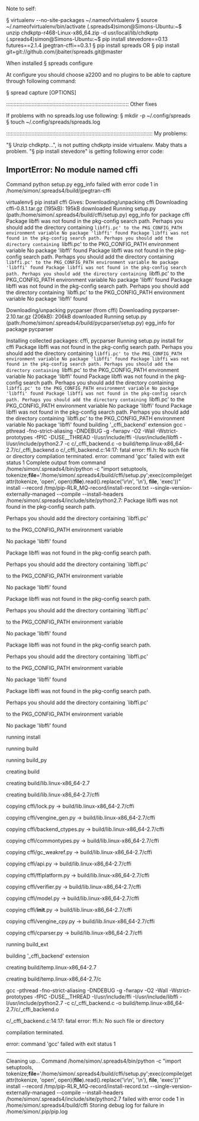 Note to self: 

§ virtualenv --no-site-packages ~/.nameofvirtualenv
§ source ~/.nameofvirtualenv/bin/activate
(.spreads4)simon@Simons-Ubuntu:~$ unzip chdkptp-r468-Linux-x86_64.zip -d usr/local/lib/chdkptp
(.spreads4)simon@Simons-Ubuntu:~$ pip install stevedore==0.13 futures==2.1.4 jpegtran-cffi==0.3.1
§ pip install spreads    OR    § pip install git+git://github.com/jbaiter/spreads.git@master


When installed
§ spreads configure

At configure you should choose a2200 and no plugins to be able to capture through following command:

§ spread capture [OPTIONS]



::::::::::::::::::::::::::::::::::::::::::::::::::::::::::::::::::::::::::::::::::
Other fixes

If problems with no spreads.log use following: 
§ mkdir -p ~/.config/spreads
§ touch ~/.config/spreads/spreads.log

::::::::::::::::::::::::::::::::::::::::::::::::::::::::::::::::::::::::::::::::::::::::::::::::::
My problems: 

"§ Unzip chdkptp...", is not putting chdkptp inside virtualenv. Maby thats a problem. 
"§ pip install stevedore"   is getting following error code: 

ImportError: No module named cffi
----------------------------------------
Command python setup.py egg_info failed with error code 1 in /home/simon/.spreads4/build/jpegtran-cffi

virtualenv§ pip install cffi 
Gives:
Downloading/unpacking cffi
  Downloading cffi-0.8.1.tar.gz (195kB): 195kB downloaded
  Running setup.py (path:/home/simon/.spreads4/build/cffi/setup.py) egg_info for package cffi
    Package libffi was not found in the pkg-config search path.
    Perhaps you should add the directory containing `libffi.pc'
    to the PKG_CONFIG_PATH environment variable
    No package 'libffi' found
    Package libffi was not found in the pkg-config search path.
    Perhaps you should add the directory containing `libffi.pc'
    to the PKG_CONFIG_PATH environment variable
    No package 'libffi' found
    Package libffi was not found in the pkg-config search path.
    Perhaps you should add the directory containing `libffi.pc'
    to the PKG_CONFIG_PATH environment variable
    No package 'libffi' found
    Package libffi was not found in the pkg-config search path.
    Perhaps you should add the directory containing `libffi.pc'
    to the PKG_CONFIG_PATH environment variable
    No package 'libffi' found
    Package libffi was not found in the pkg-config search path.
    Perhaps you should add the directory containing `libffi.pc'
    to the PKG_CONFIG_PATH environment variable
    No package 'libffi' found
    
Downloading/unpacking pycparser (from cffi)
  Downloading pycparser-2.10.tar.gz (206kB): 206kB downloaded
  Running setup.py (path:/home/simon/.spreads4/build/pycparser/setup.py) egg_info for package pycparser
    
Installing collected packages: cffi, pycparser
  Running setup.py install for cffi
    Package libffi was not found in the pkg-config search path.
    Perhaps you should add the directory containing `libffi.pc'
    to the PKG_CONFIG_PATH environment variable
    No package 'libffi' found
    Package libffi was not found in the pkg-config search path.
    Perhaps you should add the directory containing `libffi.pc'
    to the PKG_CONFIG_PATH environment variable
    No package 'libffi' found
    Package libffi was not found in the pkg-config search path.
    Perhaps you should add the directory containing `libffi.pc'
    to the PKG_CONFIG_PATH environment variable
    No package 'libffi' found
    Package libffi was not found in the pkg-config search path.
    Perhaps you should add the directory containing `libffi.pc'
    to the PKG_CONFIG_PATH environment variable
    No package 'libffi' found
    Package libffi was not found in the pkg-config search path.
    Perhaps you should add the directory containing `libffi.pc'
    to the PKG_CONFIG_PATH environment variable
    No package 'libffi' found
    building '_cffi_backend' extension
    gcc -pthread -fno-strict-aliasing -DNDEBUG -g -fwrapv -O2 -Wall -Wstrict-prototypes -fPIC -DUSE__THREAD -I/usr/include/ffi -I/usr/include/libffi -I/usr/include/python2.7 -c c/_cffi_backend.c -o build/temp.linux-x86_64-2.7/c/_cffi_backend.o
    c/_cffi_backend.c:14:17: fatal error: ffi.h: No such file or directory
    compilation terminated.
    error: command 'gcc' failed with exit status 1
    Complete output from command /home/simon/.spreads4/bin/python -c "import setuptools, tokenize;__file__='/home/simon/.spreads4/build/cffi/setup.py';exec(compile(getattr(tokenize, 'open', open)(__file__).read().replace('\r\n', '\n'), __file__, 'exec'))" install --record /tmp/pip-RLR_MQ-record/install-record.txt --single-version-externally-managed --compile --install-headers /home/simon/.spreads4/include/site/python2.7:
    Package libffi was not found in the pkg-config search path.

Perhaps you should add the directory containing `libffi.pc'

to the PKG_CONFIG_PATH environment variable

No package 'libffi' found

Package libffi was not found in the pkg-config search path.

Perhaps you should add the directory containing `libffi.pc'

to the PKG_CONFIG_PATH environment variable

No package 'libffi' found

Package libffi was not found in the pkg-config search path.

Perhaps you should add the directory containing `libffi.pc'

to the PKG_CONFIG_PATH environment variable

No package 'libffi' found

Package libffi was not found in the pkg-config search path.

Perhaps you should add the directory containing `libffi.pc'

to the PKG_CONFIG_PATH environment variable

No package 'libffi' found

Package libffi was not found in the pkg-config search path.

Perhaps you should add the directory containing `libffi.pc'

to the PKG_CONFIG_PATH environment variable

No package 'libffi' found

running install

running build

running build_py

creating build

creating build/lib.linux-x86_64-2.7

creating build/lib.linux-x86_64-2.7/cffi

copying cffi/lock.py -> build/lib.linux-x86_64-2.7/cffi

copying cffi/vengine_gen.py -> build/lib.linux-x86_64-2.7/cffi

copying cffi/backend_ctypes.py -> build/lib.linux-x86_64-2.7/cffi

copying cffi/commontypes.py -> build/lib.linux-x86_64-2.7/cffi

copying cffi/gc_weakref.py -> build/lib.linux-x86_64-2.7/cffi

copying cffi/api.py -> build/lib.linux-x86_64-2.7/cffi

copying cffi/ffiplatform.py -> build/lib.linux-x86_64-2.7/cffi

copying cffi/verifier.py -> build/lib.linux-x86_64-2.7/cffi

copying cffi/model.py -> build/lib.linux-x86_64-2.7/cffi

copying cffi/__init__.py -> build/lib.linux-x86_64-2.7/cffi

copying cffi/vengine_cpy.py -> build/lib.linux-x86_64-2.7/cffi

copying cffi/cparser.py -> build/lib.linux-x86_64-2.7/cffi

running build_ext

building '_cffi_backend' extension

creating build/temp.linux-x86_64-2.7

creating build/temp.linux-x86_64-2.7/c

gcc -pthread -fno-strict-aliasing -DNDEBUG -g -fwrapv -O2 -Wall -Wstrict-prototypes -fPIC -DUSE__THREAD -I/usr/include/ffi -I/usr/include/libffi -I/usr/include/python2.7 -c c/_cffi_backend.c -o build/temp.linux-x86_64-2.7/c/_cffi_backend.o

c/_cffi_backend.c:14:17: fatal error: ffi.h: No such file or directory

compilation terminated.

error: command 'gcc' failed with exit status 1

----------------------------------------
Cleaning up...
Command /home/simon/.spreads4/bin/python -c "import setuptools, tokenize;__file__='/home/simon/.spreads4/build/cffi/setup.py';exec(compile(getattr(tokenize, 'open', open)(__file__).read().replace('\r\n', '\n'), __file__, 'exec'))" install --record /tmp/pip-RLR_MQ-record/install-record.txt --single-version-externally-managed --compile --install-headers /home/simon/.spreads4/include/site/python2.7 failed with error code 1 in /home/simon/.spreads4/build/cffi
Storing debug log for failure in /home/simon/.pip/pip.log





